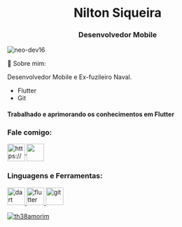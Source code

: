 <h1 align="center">Nilton Siqueira</h1>
<h3 align="center">Desenvolvedor Mobile</h3>

<p align="left"> <img src="https://komarev.com/ghpvc/?username=neo-dev-16&label=Profile%20views&color=0e75b6&style=flat" alt="neo-dev16" /> </p>

📄 Sobre mim:

Desenvolvedor Mobile e Ex-fuzileiro Naval.

- Flutter 
- Git

<h4>Trabalhado e aprimorando os conhecimentos em Flutter</h4>

<h3 align="left">Fale comigo:</h3>
<p align="left">
<a href="https://linkedin.com/in/neo-dev/" target="blank"><img align="center" src="https://cdn-icons-png.flaticon.com/512/174/174857.png" alt="https://www.linkedin.com/in/neo-dev/" height="40" width="40" /> <a href="mailto:niltonpaulosiqueira@icloud.com" target="blank"><img align="center" src="https://cdn-icons-png.flaticon.com/512/281/281769.png"/ height="40" width="40"></a>


<h3 align="left">Linguagens e Ferramentas:</h3>
<p align="left"> <a href="https://getbootstrap.com" target="_blank">  <a href="https://dart.dev" target="_blank"> <img src="https://www.vectorlogo.zone/logos/dartlang/dartlang-icon.svg" alt="dart" width="40" height="40"/> </a> <a href="https://flutter.dev" target="_blank"> <img src="https://www.vectorlogo.zone/logos/flutterio/flutterio-icon.svg" alt="flutter" width="40" height="40"/> </a> <a href="https://git-scm.com/" target="_blank"> <img src="https://www.vectorlogo.zone/logos/git-scm/git-scm-icon.svg" alt="git" width="40" height="40"/> </a> <a href="https://www.w3.org/html/" target="_blank"> </p>

<p><img align="center" src="https://github-readme-streak-stats.herokuapp.com/?user=neo-dev-16&" alt="th38amorim" /></p>
